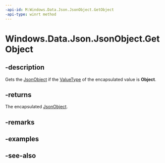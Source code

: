 ```yaml
---
-api-id: M:Windows.Data.Json.JsonObject.GetObject
-api-type: winrt method
---
```


<!-- Method syntax
public Windows.Data.Json.JsonObject GetObject()
-->

# Windows.Data.Json.JsonObject.GetObject

## -description
Gets the [JsonObject](jsonobject.md) if the [ValueType](ijsonvalue_valuetype.md) of the encapsulated value is **Object**.

## -returns
The encapsulated [JsonObject](jsonobject.md).

## -remarks

## -examples

## -see-also
